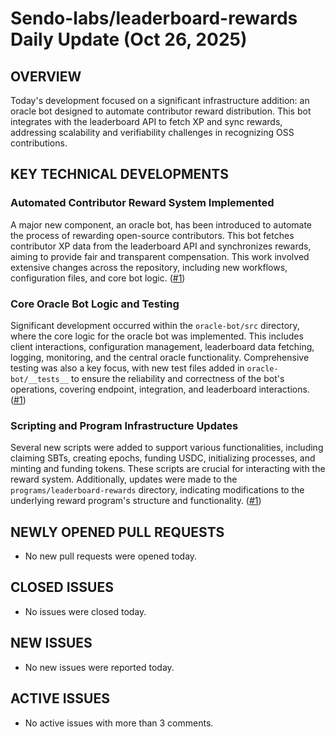 # Sendo-labs/leaderboard-rewards Daily Update (Oct 26, 2025)
## OVERVIEW 
Today's development focused on a significant infrastructure addition: an oracle bot designed to automate contributor reward distribution. This bot integrates with the leaderboard API to fetch XP and sync rewards, addressing scalability and verifiability challenges in recognizing OSS contributions.

## KEY TECHNICAL DEVELOPMENTS

### Automated Contributor Reward System Implemented
A major new component, an oracle bot, has been introduced to automate the process of rewarding open-source contributors. This bot fetches contributor XP data from the leaderboard API and synchronizes rewards, aiming to provide fair and transparent compensation. This work involved extensive changes across the repository, including new workflows, configuration files, and core bot logic. ([#1](https://github.com/Sendo-labs/leaderboard-rewards/pull/1))

### Core Oracle Bot Logic and Testing
Significant development occurred within the `oracle-bot/src` directory, where the core logic for the oracle bot was implemented. This includes client interactions, configuration management, leaderboard data fetching, logging, monitoring, and the central oracle functionality. Comprehensive testing was also a key focus, with new test files added in `oracle-bot/__tests__` to ensure the reliability and correctness of the bot's operations, covering endpoint, integration, and leaderboard interactions. ([#1](https://github.com/Sendo-labs/leaderboard-rewards/pull/1))

### Scripting and Program Infrastructure Updates
Several new scripts were added to support various functionalities, including claiming SBTs, creating epochs, funding USDC, initializing processes, and minting and funding tokens. These scripts are crucial for interacting with the reward system. Additionally, updates were made to the `programs/leaderboard-rewards` directory, indicating modifications to the underlying reward program's structure and functionality. ([#1](https://github.com/Sendo-labs/leaderboard-rewards/pull/1))

## NEWLY OPENED PULL REQUESTS
- No new pull requests were opened today.

## CLOSED ISSUES
- No issues were closed today.

## NEW ISSUES
- No new issues were reported today.

## ACTIVE ISSUES
- No active issues with more than 3 comments.